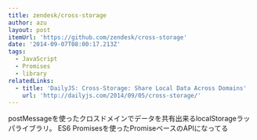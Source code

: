 ```yaml
---
title: zendesk/cross-storage
author: azu
layout: post
itemUrl: 'https://github.com/zendesk/cross-storage'
date: '2014-09-07T08:00:17.213Z'
tags:
  - JavaScript
  - Promises
  - library
relatedLinks:
  - title: 'DailyJS: Cross-Storage: Share Local Data Across Domains'
    url: 'http://dailyjs.com/2014/09/05/cross-storage/'
---
```

postMessageを使ったクロスドメインでデータを共有出来るlocalStorageラッパライブラリ。
ES6 Promisesを使ったPromiseベースのAPIになってる
